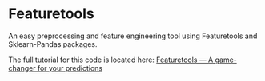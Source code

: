 # Featuretools
An easy preprocessing and feature engineering tool using Featuretools and Sklearn-Pandas packages.

The full tutorial for this code is located here: 
[Featuretools — A game-changer for your predictions](https://medium.com/@galhever/auto-brute-force-a-game-changer-for-your-predictions-2b5694f1b961)
